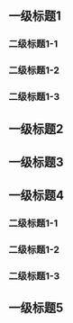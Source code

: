 
## 一级标题1

### 二级标题1-1
### 二级标题1-2
### 二级标题1-3

## 一级标题2
## 一级标题3
## 一级标题4
### 二级标题1-1
### 二级标题1-2
### 二级标题1-3
## 一级标题5
